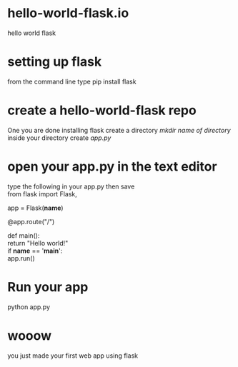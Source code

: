 
# hello-world-flask.io
hello world flask



# setting up flask
 from the command line type pip install flask
 
 # create a hello-world-flask repo
 One you are done installing flask
 create a directory *mkdir name of directory*
 inside your directory create *app.py*
 
 # open your app.py in the text editor
 
 type the following in your app.py then save <br >
 from flask import Flask,

app = Flask(__name__)

@app.route("/")<br >

def main():<br >
	return "Hello world!"<br >
if __name__ == '__main__':<br >
    app.run()
    
# Run your app
python app.py

# wooow
you just made your first web app using flask
